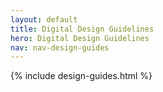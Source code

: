 ```yaml
---
layout: default
title: Digital Design Guidelines
hero: Digital Design Guidelines
nav: nav-design-guides
---
```


{% include design-guides.html %}


